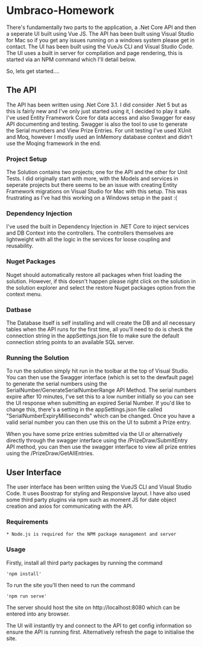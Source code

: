 # Umbraco-Homework

There's fundamentally two parts to the application, a .Net Core API and then a seperate UI built using Vue JS. The API has been built using Visual Studio for Mac so if you get any issues running on a windows system please get in contact. The UI has been built using the VueJs CLI and Visual Studio Code. The UI uses a built in server for compilation and page rendering, this is started via an NPM command which I'll detail below. 

So, lets get started....

## The API

The API has been written using .Net Core 3.1. I did consider .Net 5 but as this is fairly new and I've only just started using it, I decided to play it safe. I've used Entity Framework Core for data access and also Swagger for easy API documenting and testing. Swagger is also the tool to use to generate the Serial mumbers and View Prize Entries. For unit testing I've used XUnit and Moq, however I mostly used an InMemory database context and didn't use the Moqing framework in the end. 

### Project Setup

The Solution contains two projects; one for the API and the other for Unit Tests. I did originally start with more, with the Models and services in seperate projects but there seems to be an issue with creating Entity Framework migrations on Visual Studio for Mac with this setup. This was frustrating as I've had this working on a Windows setup in the past :(

### Dependency Injection

I've used the built in Dependency Injection in .NET Core to inject services and DB Context into the controllers. The controllers themselves are lightweight with all the logic in the services for loose coupling and reusability.

### Nuget Packages

Nuget should automatically restore all packages when frist loading the solution. However, if this doesn't happen please right click on the solution in the solution explorer and select the restore Nuget packages option from the context menu.

### Datbase

The Database itself is self installing and will create the DB and all necessary tables when the API runs for the first time, all you'll need to do is check the connection string in the appSettings.json file to make sure the default connection string points to an available SQL server.

### Running the Solution

To run the solution simply hit run in the toolbar at the top of Visual Studio. You can then use the Swagger interface (which is set to the dewfault page) to generate the serial numbers using the SerialNumber/GenerateSerialNumberRange API Method. The serial numbers expire after 10 minutes, I've set this to a low number initially so you can see the UI response when submitting an expired Serial Number. If you'd like to change this, there's a setting in the appSettings.json file called "SerialNumberExpiryMilliseconds" which can be changed. Once you have a valid serial number you can then use this on the UI to submit a Prize entry.

When you have some prize entries submitted via the UI or alternatively directly through the swagger interface using the /PrizeDraw/SubmitEntry API method, you can then use the swagger interface to view all prize entries using the /PrizeDraw/GetAllEntries.

## User Interface

The user interface has been written using the VueJS CLI and Visual Studio Code. It uses Boostrap for styling and Responsive layout. I have also used some third party plugins via npm such as moment JS for date object creation and axios for communicating with the API.

### Requirements

    * Node.js is required for the NPM package management and server

### Usage 

Firstly, install all third party packages by running the command

    'npm install'

To run the site you'll then need to run the command

    'npm run serve'

The server should host the site on http://localhost:8080 which can be entered into any browser.

The UI will instantly try and connect to the API to get config information so ensure the API is running first. Alternatively refresh the page to initialise the site.




